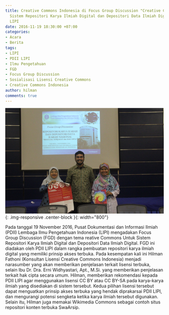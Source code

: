 ```yaml
---
title: Creative Commons Indonesia di Focus Group Discussion "Creative Commons Untuk
  Sistem Repositori Karya Ilmiah Digital dan Depositori Data Ilmiah Digital" oleh
  LIPI
date: 2016-11-19 18:30:00 +07:00
categories:
- Acara
- Berita
tags:
- LIPI
- PDII LIPI
- Ilmu Pengetahuan
- FGD
- Focus Group Discussion
- Sosialisasi Lisensi Creative Commons
- Creative Commons Indonesia
author: hilman
comments: true
---
```


![IMG_1050.JPG](/uploads/IMG_1050.JPG){: .img-responsive .center-block }{: width="800"}

Pada tanggal 19 November 2016, Pusat Dokumentasi dan Informasi Ilmiah (PDII) Lembaga Ilmu Pengetahuan Indonesia (LIPI) mengadakan Focus Group Discussion (FGD) dengan tema reative Commons Untuk Sistem Repositori Karya Ilmiah Digital dan Depositori Data Ilmiah Digital. FGD ini diadakan oleh PDII LIPI dalam rangka pembuatan repositori karya ilmiah digital yang memiliki prinsip akses terbuka. Pada kesempatan kali ini Hilman Fathoni (Konsultan Lisensi Creative Commons Indonesia) menjadi narasumber yang akan memberikan penjelasan terkait lisensi terbuka, selain Ibu Dr. Dra. Erni Widhyastari, Apt., M.Si. yang memberikan penjelasan terkait hak cipta secara umum. Hilman, memberikan rekomendasi kepada PDII LIPI agar menggunakan lisensi CC BY atau CC BY-SA pada karya-karya ilmiah yang disediakan di sistem tersebut. Kedua pilihan lisensi tersebut dapat menguatkan prinsip akses terbuka yang hendak diprakarsai PDII LIPI, dan mengurangi potensi sengketa ketika karya ilmiah tersebut digunakan. Selain itu, Hilman juga memakai Wikimedia Commons sebagai contoh situs repositori konten terbuka SwaArsip. 
